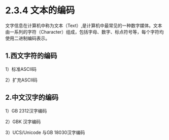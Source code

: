 # 2.3.4 文本的编码

文字信息在计算机中称为文本（Text）,是计算机中最常见的一种数字媒体。文本由一系列的字符（Character）组成，包括字母、数字、标点符号等，每个字符均使用二进制编码表示。

## 1.西文字符的编码

1）标准ASCII码

2）扩充ASCII码

## 2.中文汉字的编码

1）GB 2312汉字编码

2）GBK 汉字编码

3）UCS/Unicode 与GB 18030汉字编码
